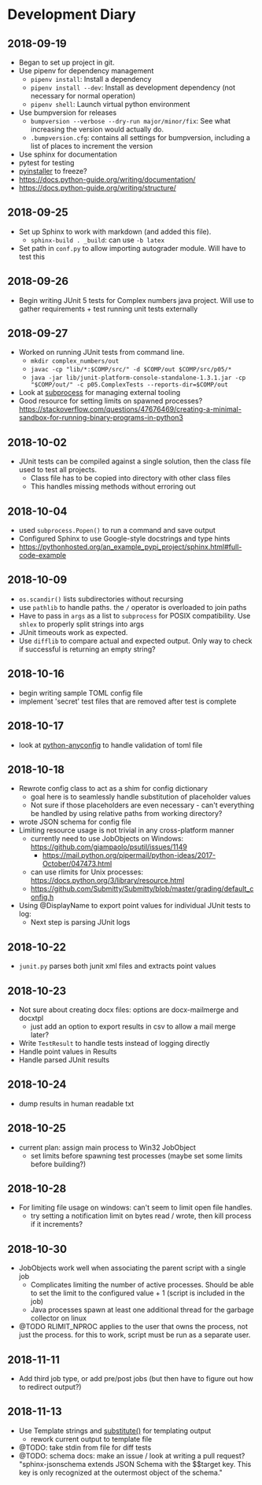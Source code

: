 # Development Diary
## 2018-09-19
* Began to set up project in git.
* Use pipenv for dependency management
  * `pipenv install`: Install a dependency 
  * `pipenv install --dev`: Install as development dependency (not necessary for normal operation)
  * `pipenv shell`: Launch virtual python environment
* Use bumpversion for releases
  * `bumpversion --verbose --dry-run major/minor/fix`: See what increasing the version would actually do.
  * `.bumpversion.cfg`: contains all settings for bumpversion, including a list of places to increment the version
* Use sphinx for documentation
* pytest for testing
* [pyinstaller](https://www.pyinstaller.org/) to freeze?
* https://docs.python-guide.org/writing/documentation/
* https://docs.python-guide.org/writing/structure/

## 2018-09-25
* Set up Sphinx to work with markdown (and added this file).
  * `sphinx-build . _build`: can use `-b latex`
* Set path in `conf.py` to allow importing autograder module.  Will have to test this

## 2018-09-26
* Begin writing JUnit 5 tests for Complex numbers java project.  Will use to gather requirements + test running unit tests externally

## 2018-09-27
* Worked on running JUnit tests from command line.
  * `mkdir complex_numbers/out`
  * `javac -cp "lib/*:$COMP/src/" -d $COMP/out $COMP/src/p05/*`
  * `java -jar lib/junit-platform-console-standalone-1.3.1.jar -cp "$COMP/out/" -c p05.ComplexTests --reports-dir=$COMP/out`
* Look at [subprocess](https://docs.python.org/3/library/subprocess.html#module-subprocess) for managing external tooling
* Good resource for setting limits on spawned processes? https://stackoverflow.com/questions/47676469/creating-a-minimal-sandbox-for-running-binary-programs-in-python3

## 2018-10-02
* JUnit tests can be compiled against a single solution, then the class file used to test all projects.
  * Class file has to be copied into directory with other class files
  * This handles missing methods without erroring out
  
## 2018-10-04
* used `subprocess.Popen()` to run a command and save output
* Configured Sphinx to use Google-style docstrings and type hints
* https://pythonhosted.org/an_example_pypi_project/sphinx.html#full-code-example

## 2018-10-09
* `os.scandir()` lists subdirectories without recursing
* use `pathlib` to handle paths.  the `/` operator is overloaded to join paths
* Have to pass in `args` as a list to `subprocess` for POSIX compatibility. Use `shlex` to properly split strings into args
* JUnit timeouts work as expected.
* Use `difflib` to compare actual and expected output.  Only way to check if successful is returning an empty string?

## 2018-10-16
* begin writing sample TOML config file
* implement 'secret' test files that are removed after test is complete

## 2018-10-17
* look at [python-anyconfig](https://github.com/ssato/python-anyconfig) to handle validation of toml file

## 2018-10-18
* Rewrote config class to act as a shim for config dictionary
  * goal here is to seamlessly handle substitution of placeholder values
  * Not sure if those placeholders are even necessary - can't everything be handled by using relative paths from working directory?
* wrote JSON schema for config file
* Limiting resource usage is not trivial in any cross-platform manner
  * currently need to use JobObjects on Windows: https://github.com/giampaolo/psutil/issues/1149
    * https://mail.python.org/pipermail/python-ideas/2017-October/047473.html
  * can use rlimits for Unix processes: https://docs.python.org/3/library/resource.html
  * https://github.com/Submitty/Submitty/blob/master/grading/default_config.h
* Using @DisplayName to export point values for individual JUnit tests to log:
  * Next step is parsing JUnit logs

## 2018-10-22
* `junit.py` parses both junit xml files and extracts point values

## 2018-10-23
* Not sure about creating docx files: options are docx-mailmerge and docxtpl
  * just add an option to export results in csv to allow a mail merge later?
* Write `TestResult` to handle tests instead of logging directly
* Handle point values in Results
* Handle parsed JUnit results

## 2018-10-24
* dump results in human readable txt

## 2018-10-25
* current plan: assign main process to Win32 JobObject
  * set limits before spawning test processes (maybe set some limits before building?)

## 2018-10-28
* For limiting file usage on windows: can't seem to limit open file handles.
  * try setting a notification limit on bytes read / wrote, then kill process if it increments?
  
## 2018-10-30
* JobObjects work well when associating the parent script with a single job
  * Complicates limiting the number of active processes.  Should be able to set the limit to the configured value + 1 (script is included in the job)
  * Java processes spawn at least one additional thread for the garbage collector on linux
* @TODO RLIMIT_NPROC applies to the user that owns the process, not just the process.  for this to work, script must be run as a separate user.

## 2018-11-11
* Add third job type, or add pre/post jobs (but then have to figure out how to redirect output?)

## 2018-11-13
* Use Template strings and [substitute()](https://docs.python.org/3/library/string.html#template-strings) for templating output
  * rework current output to template file
* @TODO: take stdin from file for diff tests
* @TODO: schema docs: make an issue / look at writing a pull request?
"sphinx-jsonschema extends JSON Schema with the $$target key.
This key is only recognized at the outermost object of the schema."
